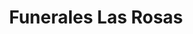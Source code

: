 ---
title: "Funerales Las Rosas"
url: /antigua-guatemala/funerales-las-rosas/
shop: directores de funerarias
---
